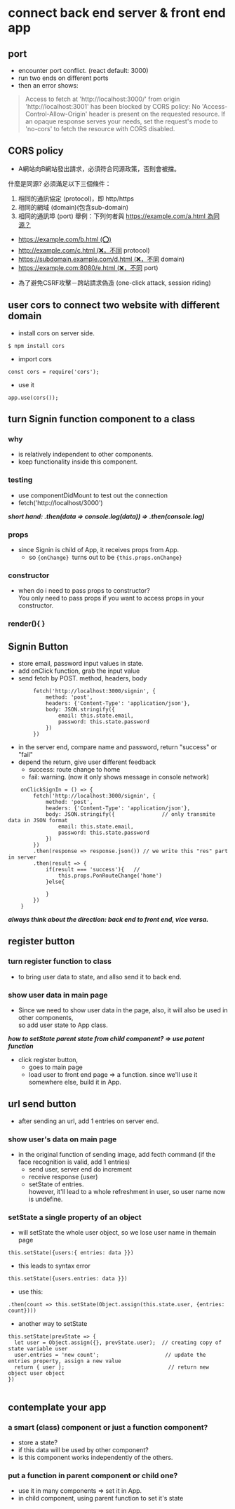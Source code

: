 # connect back end server & front end app

## port
- encounter port conflict. (react default: 3000)
- run two ends on different ports
- then an error shows:
> Access to fetch at 'http://localhost:3000/' from origin 'http://localhost:3001' has been blocked by CORS policy: No 'Access-Control-Allow-Origin' header is present on the requested resource. If an opaque response serves your needs, set the request's mode to 'no-cors' to fetch the resource with CORS disabled.


## CORS policy
- A網站向B網站發出請求，必須符合同源政策，否則會被擋。

什麼是同源?
必須滿足以下三個條件：
1. 相同的通訊協定 (protocol)，即 http/https
2. 相同的網域 (domain)(包含sub-domain)
3. 相同的通訊埠 (port)
舉例：下列何者與 https://example.com/a.html 為同源？
* https://example.com/b.html (⭕️)
* http://example.com/c.html (❌，不同 protocol)
* https://subdomain.example.com/d.html (❌，不同 domain)
* https://example.com:8080/e.html (❌，不同 port)

- 為了避免CSRF攻擊－跨站請求偽造 (one-click attack, session riding)

## user cors to connect two website with different domain
- install cors on server side.
```
$ npm install cors
```
- import cors
```
const cors = require('cors');
```
- use it
```
app.use(cors());
```

## turn Signin function component to a class
### why
- is relatively independent to other components.
- keep functionality inside this component.

### testing

- use componentDidMount to test out the connection
- fetch('http://localhost/3000')

***short hand:
.then(data => console.log(data))
=> 
.then(console.log)***

### props
- since Signin is child of App, it receives props from App.
  - so ```{onChange} ```turns out to be ```{this.props.onChange}```
  
### constructor
- when do i need to pass props to constructor?   
You only need to pass props if you want to access props in your constructor.

### render(){ }


## Signin Button
- store email, password input values in state.
- add onClick function, grab the input value
- send fetch by POST. method, headers, body
```
        fetch('http://localhost:3000/signin', {
            method: 'post', 
            headers: {'Content-Type': 'application/json'},
            body: JSON.stringify({
                email: this.state.email,
                password: this.state.password
            })
        })
```
- in the server end, compare name and password, return "success" or "fail"
- depend the return, give user different feedback
  - success: route change to home
  - fail: warning. (now it only shows message in console network)
```
    onClickSignIn = () => {
        fetch('http://localhost:3000/signin', {
            method: 'post', 
            headers: {'Content-Type': 'application/json'},
            body: JSON.stringify({               // only transmite data in JSON format
                email: this.state.email,
                password: this.state.password
            })
        })
        .then(response => response.json()) // we write this "res" part in server
        .then(result => {
            if(result === 'success'){   //
                this.props.PonRouteChange('home')
            }else{
                
            }
        })
    }
```
***always think about the direction: back end to front end, vice versa.***

## register button

### turn register function to class
- to bring user data to state, and allso send it to back end.

### show user data in main page 
- Since we need to show user data in the page, also, it will also be used in other components,    
so add user state to App class.

***how to setState parent state from child component? => use patent function***

- click register button,
  - goes to main page
  - load user to front end page => a function. since we'll use it somewhere else, build it in App.
  

## url send button
- after sending an url, add 1 entries on server end.

### show user's data on main page
- in the original function of sending image, add fecth command (if the face recognition is valid, add 1 entries)
  - send user, server end do increment
  - receive response (user)
  - setState of entries.    
  however, it'll lead to a whole refreshment in user, so user name now is undefine.
  
### setState a single property of an object

- will setState the whole user object, so we lose user name in themain page
```
this.setState({users:{ entries: data }})
```
- this leads to syntax error
```
this.setState({users.entries: data }})
```
- use this:
```
.then(count => this.setState(Object.assign(this.state.user, {entries: count}))) 
```
- another way to setState
```
this.setState(prevState => {
  let user = Object.assign({}, prevState.user);  // creating copy of state variable user
  user.entries = 'new count';                     // update the entries property, assign a new value                 
  return { user };                                 // return new object user object
})
  
```

## contemplate your app

### a smart (class) component or just a function component?
- store a state?
- if this data will be used by other component?
- is this component works independently of the others. 

### put a function in parent component or child one?
- use it in many components => set it in App.
- in child component, using parent function to set it's state 






